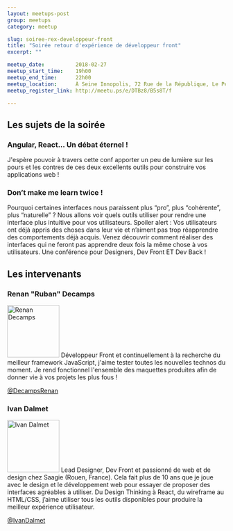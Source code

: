 ```yaml
---
layout: meetups-post
group: meetups
category: meetup

slug: soiree-rex-developpeur-front
title: "Soirée retour d'expérience de développeur front"
excerpt: ""

meetup_date:          2018-02-27
meetup_start_time:    19h00
meetup_end_time:      22h00
meetup_location:      À Seine Innopolis, 72 Rue de la République, Le Petit Quevilly
meetup_register_link: http://meetu.ps/e/DTBz8/B5s8T/f

---
```


## Les sujets de la soirée

### Angular, React... Un débat éternel !

J'espère pouvoir à travers cette conf apporter un peu de lumière sur les pours et les contres de ces deux excellents outils pour construire vos applications web !

### Don’t make me learn twice !

Pourquoi certaines interfaces nous paraissent plus “pro”, plus “cohérente”, plus “naturelle” ?
Nous allons voir quels outils utiliser pour rendre une interface plus intuitive pour vos utilisateurs.
Spoiler alert : Vos utilisateurs ont déjà appris des choses dans leur vie et n’aiment pas trop réapprendre des comportements déjà acquis.
Venez découvrir comment réaliser des interfaces qui ne feront pas apprendre deux fois la même chose à vos utilisateurs.
Une conférence pour Designers, Dev Front ET Dev Back !

## Les intervenants

### Renan "Ruban" Decamps 

<img src="/images/meetups/speakers/renan_decamps.jpg" alt="Renan Decamps" width="120" class="alignleft" />
Développeur Front et continuellement à la recherche du meilleur framework JavaScript, j'aime tester toutes les nouvelles technos du moment. Je rend fonctionnel l'ensemble des maquettes produites afin de donner vie à vos projets les plus fous !

[@DecampsRenan](https://twitter.com/DecampsRenan)

### Ivan Dalmet

<img src="/images/meetups/speakers/orga-ivan.jpg" alt="Ivan Dalmet" width="120" class="alignleft" />
Lead Designer, Dev Front et passionné de web et de design chez Saagie (Rouen, France). Cela fait plus de 10 ans que je joue avec le design et le développement web pour essayer de proposer des interfaces agréables à utiliser. Du Design Thinking à React, du wireframe au HTML/CSS, j’aime utiliser tous les outils disponibles pour produire la meilleur expérience utilisateur.

[@IvanDalmet](https://twitter.com/IvanDalmet)
